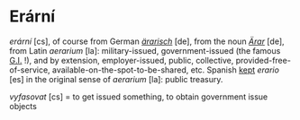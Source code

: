 Erární
===

*erární* [cs], of course from German *[ärarisch](http://www.duden.de/rechtschreibung/aerarisch)* [de], from the noun *[Ärar](http://de.wikipedia.org/wiki/%C3%84rar)* [de], from Latin *aerarium* [la]: military-issued, government-issued (the famous [G.I.](<http://en.wikipedia.org/wiki/G.I._(military)>) !), and by extension, employer-issued, public, collective, provided-free-of-service, available-on-the-spot-to-be-shared, etc. Spanish [kept](https://es.wikipedia.org/wiki/Aerarium) *erario* [es] in the original sense of *aerarium* [la]: public treasury.

*vyfasovat* [cs] = to get issued something, to obtain government issue objects
